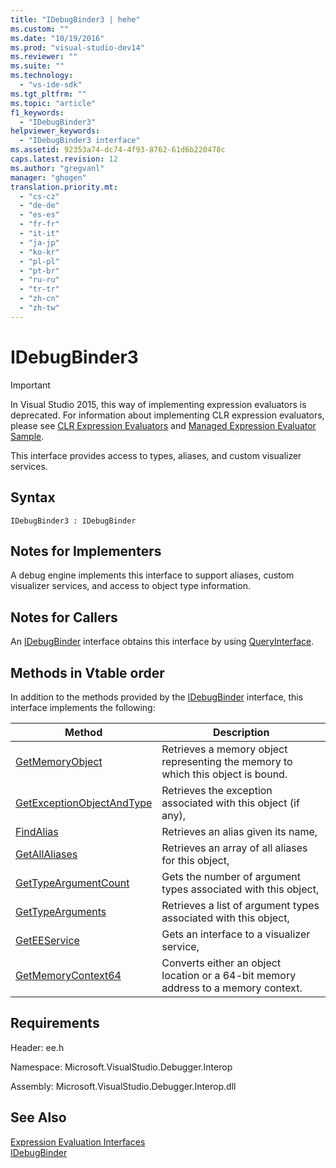 ```yaml
---
title: "IDebugBinder3 | hehe"
ms.custom: ""
ms.date: "10/19/2016"
ms.prod: "visual-studio-dev14"
ms.reviewer: ""
ms.suite: ""
ms.technology: 
  - "vs-ide-sdk"
ms.tgt_pltfrm: ""
ms.topic: "article"
f1_keywords: 
  - "IDebugBinder3"
helpviewer_keywords: 
  - "IDebugBinder3 interface"
ms.assetid: 92353a74-dc74-4f93-8762-61d6b220478c
caps.latest.revision: 12
ms.author: "gregvanl"
manager: "ghogen"
translation.priority.mt: 
  - "cs-cz"
  - "de-de"
  - "es-es"
  - "fr-fr"
  - "it-it"
  - "ja-jp"
  - "ko-kr"
  - "pl-pl"
  - "pt-br"
  - "ru-ru"
  - "tr-tr"
  - "zh-cn"
  - "zh-tw"
---
```

# IDebugBinder3
> [!IMPORTANT]
>  In Visual Studio 2015, this way of implementing expression evaluators is deprecated. For information about implementing CLR expression evaluators, please see [CLR Expression Evaluators](https://github.com/Microsoft/ConcordExtensibilitySamples/wiki/CLR-Expression-Evaluators) and [Managed Expression Evaluator Sample](https://github.com/Microsoft/ConcordExtensibilitySamples/wiki/Managed-Expression-Evaluator-Sample).  
  
 This interface provides access to types, aliases, and custom visualizer services.  
  
## Syntax  
  
```  
IDebugBinder3 : IDebugBinder  
```  
  
## Notes for Implementers  
 A debug engine implements this interface to support aliases, custom visualizer services, and access to object type information.  
  
## Notes for Callers  
 An [IDebugBinder](../extensibility-debugger-reference/idebugbinder.md) interface obtains this interface by using [QueryInterface](../Topic/QueryInterface.md).  
  
## Methods in Vtable order  
 In addition to the methods provided by the [IDebugBinder](../extensibility-debugger-reference/idebugbinder.md) interface, this interface implements the following:  
  
|Method|Description|  
|------------|-----------------|  
|[GetMemoryObject](../extensibility-debugger-reference/idebugbinder3--getmemoryobject.md)|Retrieves a memory object representing the memory to which this object is bound.|  
|[GetExceptionObjectAndType](../extensibility-debugger-reference/idebugbinder3--getexceptionobjectandtype.md)|Retrieves the exception associated with this object (if any),|  
|[FindAlias](../extensibility-debugger-reference/idebugbinder3--findalias.md)|Retrieves an alias given its name,|  
|[GetAllAliases](../extensibility-debugger-reference/idebugbinder3--getallaliases.md)|Retrieves an array of all aliases for this object,|  
|[GetTypeArgumentCount](../extensibility-debugger-reference/idebugbinder3--gettypeargumentcount.md)|Gets the number of argument types associated with this object,|  
|[GetTypeArguments](../extensibility-debugger-reference/idebugbinder3--gettypearguments.md)|Retrieves a list of argument types associated with this object,|  
|[GetEEService](../extensibility-debugger-reference/idebugbinder3--geteeservice.md)|Gets an interface to a visualizer service,|  
|[GetMemoryContext64](../extensibility-debugger-reference/idebugbinder3--getmemorycontext64.md)|Converts either an object location or a 64-bit memory address to a memory context.|  
  
## Requirements  
 Header: ee.h  
  
 Namespace: Microsoft.VisualStudio.Debugger.Interop  
  
 Assembly: Microsoft.VisualStudio.Debugger.Interop.dll  
  
## See Also  
 [Expression Evaluation Interfaces](../extensibility-debugger-reference/expression-evaluation-interfaces.md)   
 [IDebugBinder](../extensibility-debugger-reference/idebugbinder.md)